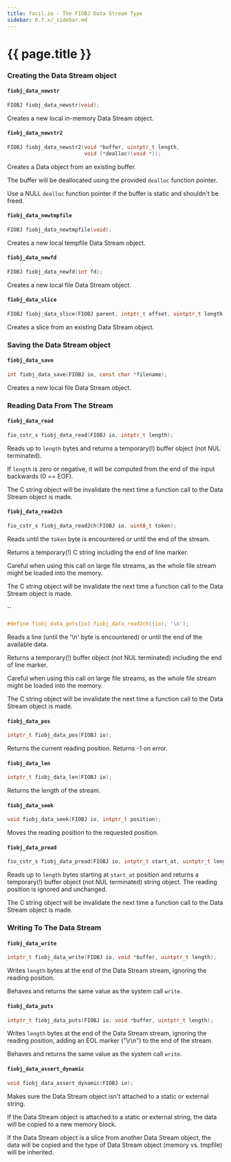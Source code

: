 ```yaml
---
title: facil.io - The FIOBJ Data Stream Type
sidebar: 0.7.x/_sidebar.md
---
```

# {{ page.title }}

### Creating the Data Stream object

#### `fiobj_data_newstr`

```c
FIOBJ fiobj_data_newstr(void);
```

Creates a new local in-memory Data Stream object.

#### `fiobj_data_newstr2`

```c
FIOBJ fiobj_data_newstr2(void *buffer, uintptr_t length,
                         void (*dealloc)(void *));
```

Creates a Data object from an existing buffer.

The buffer will be deallocated using the provided `dealloc` function pointer.

Use a NULL `dealloc` function pointer if the buffer is static and shouldn't be freed.


#### `fiobj_data_newtmpfile`

```c
FIOBJ fiobj_data_newtmpfile(void);
```

Creates a new local tempfile Data Stream object.

#### `fiobj_data_newfd`

```c
FIOBJ fiobj_data_newfd(int fd);
```

Creates a new local file Data Stream object.

#### `fiobj_data_slice`

```c
FIOBJ fiobj_data_slice(FIOBJ parent, intptr_t offset, uintptr_t length);
```

Creates a slice from an existing Data Stream object.

### Saving the Data Stream object


#### `fiobj_data_save`

```c
int fiobj_data_save(FIOBJ io, const char *filename);
```

Creates a new local file Data Stream object.

### Reading Data From The Stream

#### `fiobj_data_read`

```c
fio_cstr_s fiobj_data_read(FIOBJ io, intptr_t length);
```

Reads up to `length` bytes and returns a temporary(!) buffer object (not NUL terminated).

If `length` is zero or negative, it will be computed from the end of the input backwards (0 == EOF).

The C string object will be invalidate the next time a function call to the Data Stream object is made.

#### `fiobj_data_read2ch`

```c
fio_cstr_s fiobj_data_read2ch(FIOBJ io, uint8_t token);
```

Reads until the `token` byte is encountered or until the end of the stream.

Returns a temporary(!) C string including the end of line marker.

Careful when using this call on large file streams, as the whole file stream might be loaded into the memory.

The C string object will be invalidate the next time a function call to the Data Stream object is made.

#### ``

```c
#define fiobj_data_gets(io) fiobj_data_read2ch((io), '\n');
```

Reads a line (until the '\n' byte is encountered) or until the end of the available data.

Returns a temporary(!) buffer object (not NUL terminated) including the end of line marker.

Careful when using this call on large file streams, as the whole file stream might be loaded into the memory.

The C string object will be invalidate the next time a function call to the Data Stream object is made.


#### `fiobj_data_pos`

```c
intptr_t fiobj_data_pos(FIOBJ io);
```

Returns the current reading position. Returns -1 on error.

#### `fiobj_data_len`

```c
intptr_t fiobj_data_len(FIOBJ io);
```

Returns the length of the stream.

#### `fiobj_data_seek`

```c
void fiobj_data_seek(FIOBJ io, intptr_t position);
```

Moves the reading position to the requested position.

#### `fiobj_data_pread`

```c
fio_cstr_s fiobj_data_pread(FIOBJ io, intptr_t start_at, uintptr_t length);
```

Reads up to `length` bytes starting at `start_at` position and returns a temporary(!) buffer object (not NUL terminated) string object. The reading position is ignored and unchanged.

The C string object will be invalidate the next time a function call to the Data Stream object is made.


### Writing To The Data Stream

#### `fiobj_data_write`

```c
intptr_t fiobj_data_write(FIOBJ io, void *buffer, uintptr_t length);
```

Writes `length` bytes at the end of the Data Stream stream, ignoring the reading position.

Behaves and returns the same value as the system call `write`.

#### `fiobj_data_puts`

```c
intptr_t fiobj_data_puts(FIOBJ io, void *buffer, uintptr_t length);
```

Writes `length` bytes at the end of the Data Stream stream, ignoring the reading position, adding an EOL marker ("\r\n") to the end of the stream.

Behaves and returns the same value as the system call `write`.


#### `fiobj_data_assert_dynamic`

```c
void fiobj_data_assert_dynamic(FIOBJ io);
```

Makes sure the Data Stream object isn't attached to a static or external string.

If the Data Stream object is attached to a static or external string, the data will be copied to a new memory block.

If the Data Stream object is a slice from another Data Stream object, the data will be copied and the type of Data Stream object (memory vs. tmpfile) will be inherited.
